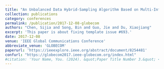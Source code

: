 ```yaml
---
title: "An Unbalanced Data Hybrid-Sampling Algorithm Based on Multi-Information Fusion"
collection: publications
category: conferences
permalink: /publication/2017-12-08-globecom
authors: "Chen, Sijia and Song, Bin and Guo, Jie and Du, Xiaojiang"
excerpt: 'This paper is about fixing template issue #693.'
date: 2017-12-08
venue: 'IEEE Global Communications Conference'
abbreviate_venue: 'GLOBECOM'
paperurl: 'https://ieeexplore.ieee.org/abstract/document/8254481'
confurl: "https://globecom2017.ieee-globecom.org/index.html" 
#citation: 'Your Name, You. (2024). &quot;Paper Title Number 3.&quot; <i>IEEE Global Communications Conference</i>. 1(3).'
---
```



